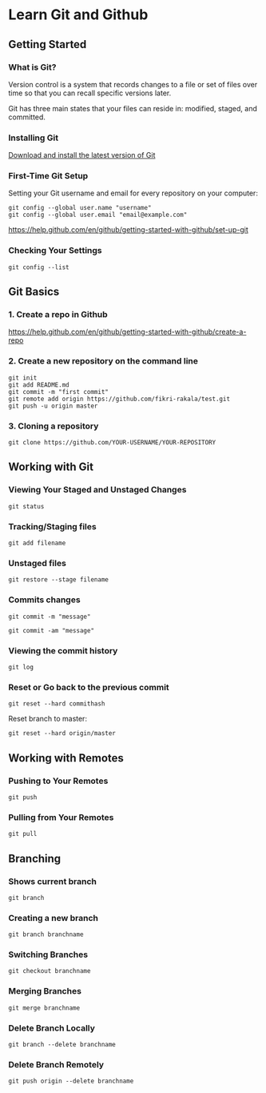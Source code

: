 # Learn Git and Github

## Getting Started

### What is Git?

Version control is a system that records changes to a file or set of files over time so that you can recall specific versions later.

Git has three main states that your files can reside in: modified, staged, and committed.

### Installing Git

[Download and install the latest version of Git](https://git-scm.com/downloads)

### First-Time Git Setup

Setting your Git username and email for every repository on your computer:

```
git config --global user.name "username"
git config --global user.email "email@example.com"
```

https://help.github.com/en/github/getting-started-with-github/set-up-git

### Checking Your Settings

```
git config --list
```

## Git Basics

### 1. Create a repo in Github

https://help.github.com/en/github/getting-started-with-github/create-a-repo

### 2. Create a new repository on the command line

```
git init
git add README.md
git commit -m "first commit"
git remote add origin https://github.com/fikri-rakala/test.git
git push -u origin master
```

### 3. Cloning a repository

```
git clone https://github.com/YOUR-USERNAME/YOUR-REPOSITORY
```

## Working with Git

### Viewing Your Staged and Unstaged Changes

```
git status
```

### Tracking/Staging files

```
git add filename
```

### Unstaged files

```
git restore --stage filename
```

### Commits changes

```
git commit -m "message"
```

```
git commit -am "message"
```

### Viewing the commit history

```
git log
```

### Reset or Go back to the previous commit

```
git reset --hard commithash
```

Reset branch to master:

```
git reset --hard origin/master
```

## Working with Remotes

### Pushing to Your Remotes

```
git push
```

### Pulling from Your Remotes

```
git pull
```

## Branching

### Shows current branch

```
git branch
```

### Creating a new branch

```
git branch branchname
```

### Switching Branches

```
git checkout branchname
```

### Merging Branches

```
git merge branchname
```

### Delete Branch Locally

```
git branch --delete branchname
```

### Delete Branch Remotely

```
git push origin --delete branchname
```